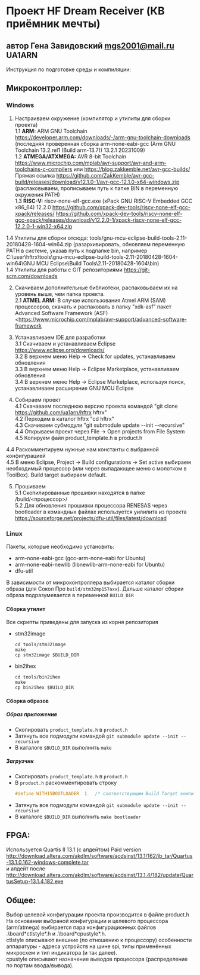 # Проект HF Dream Receiver (КВ приёмник мечты)
## автор Гена Завидовский mgs2001@mail.ru UA1ARN

Инструкция по подготовке среды и компиляции:

## Микроконтроллер:

### Windows

1. Настраиваем окружение (компилятор и утилиты для сборки проекта) <br>
1.1 **ARM:** ARM GNU Toolchain https://developer.arm.com/downloads/-/arm-gnu-toolchain-downloads (последняя проверенная сборка arm-none-eabi-gcc (Arm GNU Toolchain 13.2.rel1 (Build arm-13.7)) 13.2.1 20231009) <br>
1.2 **ATMEGA/ATXMEGA:** AVR 8-bit Toolchain https://www.microchip.com/mplab/avr-support/avr-and-arm-toolchains-c-compilers или https://blog.zakkemble.net/avr-gcc-builds/<br> Прямая ссылка https://github.com/ZakKemble/avr-gcc-build/releases/download/v12.1.0-1/avr-gcc-12.1.0-x64-windows.zip (распаковываем, прописываем путь к папке BIN в переменную окружения PATH)<br>
1.3 **RISC-V:** riscv-none-elf-gcc.exe (xPack GNU RISC-V Embedded GCC x86_64) 12.2.0 https://github.com/xpack-dev-tools/riscv-none-elf-gcc-xpack/releases/
https://github.com/xpack-dev-tools/riscv-none-elf-gcc-xpack/releases/download/v12.2.0-1/xpack-riscv-none-elf-gcc-12.2.0-1-win32-x64.zip

1.4 Утилиты для сборки отсюда: tools/gnu-mcu-eclipse-build-tools-2.11-20180428-1604-win64.zip (разархивировать, обновляем переменную PATH в системе, указав путь к подпапке bin, например C:\user\hftrx\tools\gnu-mcu-eclipse-build-tools-2.11-20180428-1604-win64\GNU MCU Eclipse\Build Tools\2.11-20180428-1604\bin) <br>
1.4 Утилиты для работы с GIT репозиториями https://git-scm.com/downloads <br>

2. Скачиваем дополнительные библиотеки, распаковываем их на уровень выше, чем папка проекта. <br>
2.1 **ATMEL ARM:** В случае использования Atmel ARM (SAM) процессоров, скачать и распаковать в папку "xdk-asf" пакет Advanced Software Framework (ASF) <https://www.microchip.com/mplab/avr-support/advanced-software-framework <br>

3. Устанавливаем IDE для разработки <br>
3.1 Скачиваем и устанавливаем Eclipse https://www.eclipse.org/downloads/ <br>
3.2 В верхнем меню Help -> Check for updates, устанавливаем обновления <br>
3.3 В верхнем меню Help -> Eclipse Marketplace, устанавливаем обновления <br>
3.4 В верхнем меню Help -> Eclipse Marketplace, используя поиск, устанавливаем расширение GNU MCU Eclipse

4. Собираем проект <br>
4.1 Скачаваем последнюю версию проекта командой "git clone https://github.com/ua1arn/hftrx hftrx" <br>
4.2 Перходим в каталог hftrx "cd hftrx"<br>
4.3 Скачиваем субмодули "git submodule update --init --recursive" <br>
4.4 Открываем проект через File -> Open projects from File System
4.5 Копируем файл product_template.h в product.h <br>

4.4 Раскомментируем нужные нам константы с выбранной конфигурацией <br>
4.5 В меню Eclipse, Project -> Build configurations -> Set active выбираем необходимый процессор (или через выпадающее меню с молотком в ToolBox). Build target выбираем default.

5. Прошиваем <br>
5.1 Скопилированные прошивки находятся в папке /build/<процессор>/ <br>
5.2 Для обновления прошивки процессора RENESAS через bootloader в командных файлах используется уилилита из проекта https://sourceforge.net/projects/dfu-util/files/latest/download

### Linux

Пакеты, которые необходимо установить:
- arm-none-eabi-gcc (gcc-arm-none-eabi for Ubuntu)
- arm-none-eabi-newlib (libnewlib-arm-none-eabi for Ubuntu)
- dfu-util

В зависимости от микроконтроллера выбирается каталог сборки образа (для Сокол Про `build/stm32mp157axx`). Дальше каталог сборки образа подразумевается в переменной `BUILD_DIR`

#### Сборка утилит

Все скрипты приведены для запуска из корня репозитория

- stm32image
  ```shell
  cd tools/stm32image
  make
  cp stm32image $BUILD_DIR
  ```
- bin2ihex
  ```shell
  cd tools/bin2ihex
  make
  cp bin2ihex $BUILD_DIR
  ```

#### Сборка образов

##### Образ приложения
- Скопировать `product_template.h` в `product.h`
- Затянуть все подмодули командой `git submodule update --init --recursive`
- В каталоге `$BUILD_DIR` выполнить `make`

##### Загрузчик
- Скопировать `product_template.h` в `product.h`
- В `product.h` раскомментировать строку 
  ```C
  #define WITHISBOOTLOADER	1	/* соответствующим Build Target компилируем и собираем bootloader */
  ```
- Затянуть все подмодули командой `git submodule update --init --recursive`
- В каталоге `$BUILD_DIR` выполнить `make bootloader`

## FPGA:

Используется Quartis II 13.1 (с апдейтом) Paid version http://download.altera.com/akdlm/software/acdsinst/13.1/162/ib_tar/Quartus-13.1.0.162-windows-complete.tar <br>
и  апдейт после http://download.altera.com/akdlm/software/acdsinst/13.1.4/182/update/QuartusSetup-13.1.4.182.exe

## Общее:

Выбор целевой конфигурации проекта производится в файле product.h <br>
На основании выбраной конфигурации и целевого процессора (arm/atmega) выбирается пара конфигурационных файлов <br>
.\board\*ctlstyle*.h и .\board\*cpustyle*.h. <br>
ctlstyle описывают внешние (по отношению к процессору) особенности аппаратуры - адреса устройств на шине spi, типы применённых микросхем и тип индикатора (и так далее).  <br>
cpustyle описывают назначение выводов процессора (распределение по портам ввода/вывода).

